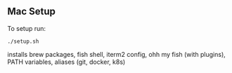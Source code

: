 Mac Setup
---

To setup run:

```
./setup.sh
```

installs brew packages, fish shell, iterm2 config, ohh my fish (with plugins), PATH variables, aliases (git, docker, k8s)
